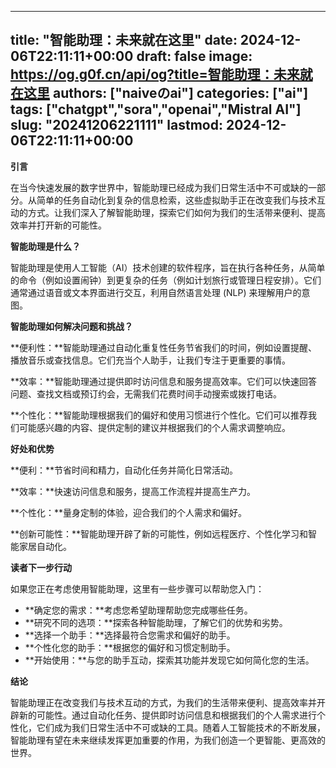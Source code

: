
---
title: "智能助理：未来就在这里"
date: 2024-12-06T22:11:11+00:00
draft: false
image: https://og.g0f.cn/api/og?title=智能助理：未来就在这里
authors: ["naiveのai"]
categories: ["ai"]
tags: ["chatgpt","sora","openai","Mistral AI"]
slug: "20241206221111"
lastmod: 2024-12-06T22:11:11+00:00
---
**引言**

在当今快速发展的数字世界中，智能助理已经成为我们日常生活中不可或缺的一部分。从简单的任务自动化到复杂的信息检索，这些虚拟助手正在改变我们与技术互动的方式。让我们深入了解智能助理，探索它们如何为我们的生活带来便利、提高效率并打开新的可能性。

**智能助理是什么？**

智能助理是使用人工智能（AI）技术创建的软件程序，旨在执行各种任务，从简单的命令（例如设置闹钟）到更复杂的任务（例如计划旅行或管理日程安排）。它们通常通过语音或文本界面进行交互，利用自然语言处理 (NLP) 来理解用户的意图。

**智能助理如何解决问题和挑战？**

**便利性：**智能助理通过自动化重复性任务节省我们的时间，例如设置提醒、播放音乐或查找信息。它们充当个人助手，让我们专注于更重要的事情。

**效率：**智能助理通过提供即时访问信息和服务提高效率。它们可以快速回答问题、查找文档或预订约会，无需我们花费时间手动搜索或拨打电话。

**个性化：**智能助理根据我们的偏好和使用习惯进行个性化。它们可以推荐我们可能感兴趣的内容、提供定制的建议并根据我们的个人需求调整响应。

**好处和优势**

**便利：**节省时间和精力，自动化任务并简化日常活动。

**效率：**快速访问信息和服务，提高工作流程并提高生产力。

**个性化：**量身定制的体验，迎合我们的个人需求和偏好。

**创新可能性：**智能助理开辟了新的可能性，例如远程医疗、个性化学习和智能家居自动化。

**读者下一步行动**

如果您正在考虑使用智能助理，这里有一些步骤可以帮助您入门：

* **确定您的需求：**考虑您希望助理帮助您完成哪些任务。
* **研究不同的选项：**探索各种智能助理，了解它们的优势和劣势。
* **选择一个助手：**选择最符合您需求和偏好的助手。
* **个性化您的助手：**根据您的偏好和习惯定制助手。
* **开始使用：**与您的助手互动，探索其功能并发现它如何简化您的生活。

**结论**

智能助理正在改变我们与技术互动的方式，为我们的生活带来便利、提高效率并开辟新的可能性。通过自动化任务、提供即时访问信息和根据我们的个人需求进行个性化，它们成为我们日常生活中不可或缺的工具。随着人工智能技术的不断发展，智能助理有望在未来继续发挥更加重要的作用，为我们创造一个更智能、更高效的世界。